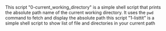 This script "0-current_working_directory" is a simple shell script that prints the absolute path name of the current working directory. It uses the `pwd` command to fetch and display the absolute path
this script "1-listtit" is a simple shell script to show list of file and directories in your current path
